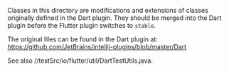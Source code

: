 Classes in this directory are modifications and extensions of classes
originally defined in the Dart plugin. They should be merged into
the Dart plugin before the Flutter plugin switches to `stable`.

The original files can be found in the Dart plugin at:
https://github.com/JetBrains/intellij-plugins/blob/master/Dart

See also //testSrc/io/flutter/util/DartTestUtils.java.
